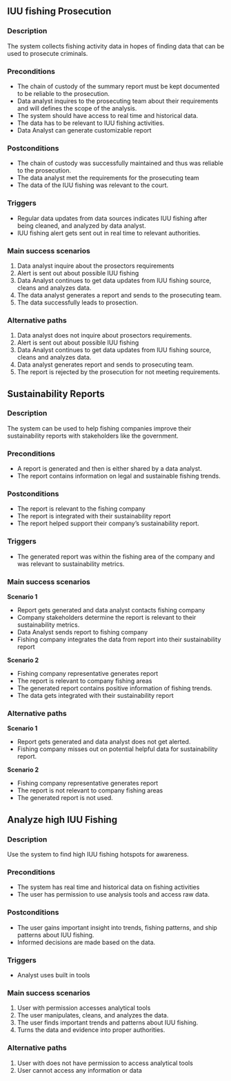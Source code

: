 ## IUU fishing Prosecution
### Description
The system collects fishing activity data in hopes of finding data that can be used to prosecute criminals.
### Preconditions
- The chain of custody of the summary report must be kept documented to be reliable to the prosecution. 
- Data analyst inquires to the prosecuting team about their requirements and will defines the scope of the analysis.
- The system should have access to real time and historical data.
- The data has to be relevant to IUU fishing activities. 
- Data Analyst can generate customizable report
### Postconditions
- The chain of custody was successfully maintained and thus was reliable to the prosecution.
- The data analyst met the requirements for the prosecuting team
- The data of the IUU fishing was relevant to the court.
### Triggers
- Regular data updates from data sources indicates IUU fishing after being cleaned, and analyzed by data analyst.
- IUU fishing alert gets sent out in real time to relevant authorities.


### Main success scenarios
1. Data analyst inquire about the prosectors requirements
1. Alert is sent out about possible IUU fishing
1. Data Analyst continues to get data updates from IUU fishing source, cleans and analyzes data.
1. The data analyst generates a report and sends to the prosecuting team.
1. The data successfully leads to prosection.
### Alternative paths
1. Data analyst does not inquire about prosectors requirements.
1. Alert is sent out about possible IUU fishing
1. Data Analyst continues to get data updates from IUU fishing source, cleans and analyzes data.
1. Data analyst generates report and sends to prosecuting team.
1. The report is rejected by the prosecution for not meeting requirements.


## Sustainability Reports
### Description
The system can be used to help fishing companies improve their sustainability reports with stakeholders like the government.
### Preconditions
- A report is generated and then is either shared by a data analyst.
- The report contains information on legal and sustainable fishing trends.
### Postconditions
- The report is relevant to the fishing company
- The report is integrated with their sustainability report
- The report helped support their company’s sustainability report.
### Triggers
- The generated report was within the fishing area of the company and was relevant to sustainability metrics.
### Main success scenarios

**Scenario 1**
- Report gets generated and data analyst contacts fishing company
- Company stakeholders determine the report is relevant to their sustainability metrics.
- Data Analyst sends report to fishing company
- Fishing company integrates the data from report into their sustainability report

**Scenario 2**
- Fishing company representative generates report
- The report is relevant to company fishing areas
- The generated report contains positive information of fishing trends.
- The data gets integrated with their sustainability report


### Alternative paths
**Scenario 1**
- Report gets generated and data analyst does not get alerted.
- Fishing company misses out on potential helpful data for sustainability report.

**Scenario 2**
- Fishing company representative generates report
- The report is not relevant to company fishing areas
- The generated report is not used.


## Analyze high IUU Fishing
### Description
Use the system to find high IUU fishing hotspots for awareness.

### Preconditions
- The system has real time and historical data on fishing activities
- The user has permission to use analysis tools and access raw data.

### Postconditions
- The user gains important insight into trends, fishing patterns, and ship patterns about IUU fishing.
- Informed decisions are made based on the data.

### Triggers
- Analyst uses built in tools

### Main success scenarios
1. User with permission accesses analytical tools 
1. The user manipulates, cleans, and analyzes the data.
1. The user finds important trends and patterns about IUU fishing.
1. Turns the data and evidence into proper authorities.
### Alternative paths
1. User with does not have permission to  access analytical tools 
1. User cannot access any information or data

